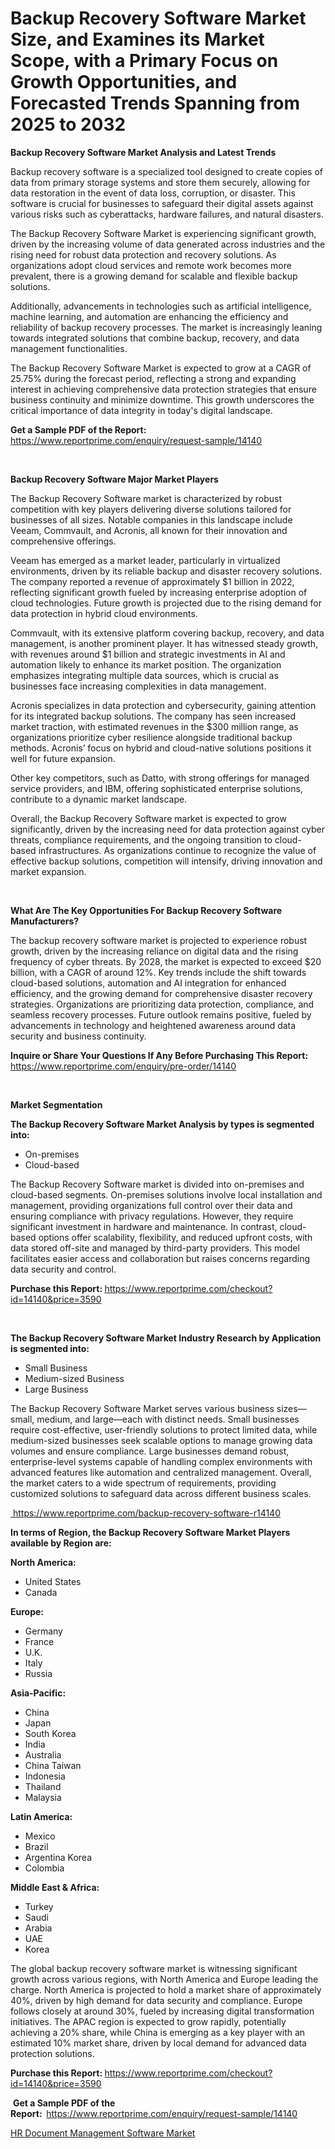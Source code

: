 <p><h1>Backup Recovery Software Market Size, and Examines its Market Scope, with a Primary Focus on Growth Opportunities, and Forecasted Trends Spanning from 2025 to 2032</h1></p><p><strong>Backup Recovery Software Market Analysis and Latest Trends</strong></p>
<p><p>Backup recovery software is a specialized tool designed to create copies of data from primary storage systems and store them securely, allowing for data restoration in the event of data loss, corruption, or disaster. This software is crucial for businesses to safeguard their digital assets against various risks such as cyberattacks, hardware failures, and natural disasters.</p><p>The Backup Recovery Software Market is experiencing significant growth, driven by the increasing volume of data generated across industries and the rising need for robust data protection and recovery solutions. As organizations adopt cloud services and remote work becomes more prevalent, there is a growing demand for scalable and flexible backup solutions. </p><p>Additionally, advancements in technologies such as artificial intelligence, machine learning, and automation are enhancing the efficiency and reliability of backup recovery processes. The market is increasingly leaning towards integrated solutions that combine backup, recovery, and data management functionalities.</p><p>The Backup Recovery Software Market is expected to grow at a CAGR of 25.75% during the forecast period, reflecting a strong and expanding interest in achieving comprehensive data protection strategies that ensure business continuity and minimize downtime. This growth underscores the critical importance of data integrity in today's digital landscape.</p></p>
<p><strong>Get a Sample PDF of the Report:&nbsp;</strong> <a href="https://www.reportprime.com/enquiry/request-sample/14140?utm_campaign=3187&utm_medium=2&utm_source=Github&utm_content=ia&utm_term=20032025&utm_id=backup-recovery-software">https://www.reportprime.com/enquiry/request-sample/14140</a></p>
<p>&nbsp;</p>
<p><strong>Backup Recovery Software Major Market Players</strong></p>
<p><p>The Backup Recovery Software market is characterized by robust competition with key players delivering diverse solutions tailored for businesses of all sizes. Notable companies in this landscape include Veeam, Commvault, and Acronis, all known for their innovation and comprehensive offerings.</p><p>Veeam has emerged as a market leader, particularly in virtualized environments, driven by its reliable backup and disaster recovery solutions. The company reported a revenue of approximately $1 billion in 2022, reflecting significant growth fueled by increasing enterprise adoption of cloud technologies. Future growth is projected due to the rising demand for data protection in hybrid cloud environments.</p><p>Commvault, with its extensive platform covering backup, recovery, and data management, is another prominent player. It has witnessed steady growth, with revenues around $1 billion and strategic investments in AI and automation likely to enhance its market position. The organization emphasizes integrating multiple data sources, which is crucial as businesses face increasing complexities in data management.</p><p>Acronis specializes in data protection and cybersecurity, gaining attention for its integrated backup solutions. The company has seen increased market traction, with estimated revenues in the $300 million range, as organizations prioritize cyber resilience alongside traditional backup methods. Acronis’ focus on hybrid and cloud-native solutions positions it well for future expansion.</p><p>Other key competitors, such as Datto, with strong offerings for managed service providers, and IBM, offering sophisticated enterprise solutions, contribute to a dynamic market landscape.</p><p>Overall, the Backup Recovery Software market is expected to grow significantly, driven by the increasing need for data protection against cyber threats, compliance requirements, and the ongoing transition to cloud-based infrastructures. As organizations continue to recognize the value of effective backup solutions, competition will intensify, driving innovation and market expansion.</p></p>
<p>&nbsp;</p>
<p><strong>What Are The Key Opportunities For Backup Recovery Software Manufacturers?</strong></p>
<p><p>The backup recovery software market is projected to experience robust growth, driven by the increasing reliance on digital data and the rising frequency of cyber threats. By 2028, the market is expected to exceed $20 billion, with a CAGR of around 12%. Key trends include the shift towards cloud-based solutions, automation and AI integration for enhanced efficiency, and the growing demand for comprehensive disaster recovery strategies. Organizations are prioritizing data protection, compliance, and seamless recovery processes. Future outlook remains positive, fueled by advancements in technology and heightened awareness around data security and business continuity.</p></p>
<p><strong>Inquire or Share Your Questions If Any Before Purchasing This Report:</strong> <a href="https://www.reportprime.com/enquiry/pre-order/14140?utm_campaign=3187&utm_medium=2&utm_source=Github&utm_content=ia&utm_term=20032025&utm_id=backup-recovery-software">https://www.reportprime.com/enquiry/pre-order/14140</a></p>
<p>&nbsp;</p>
<p><strong>Market Segmentation</strong></p>
<p><strong>The Backup Recovery Software Market Analysis by types is segmented into:</strong></p>
<p><ul><li>On-premises</li><li>Cloud-based</li></ul></p>
<p><p>The Backup Recovery Software market is divided into on-premises and cloud-based segments. On-premises solutions involve local installation and management, providing organizations full control over their data and ensuring compliance with privacy regulations. However, they require significant investment in hardware and maintenance. In contrast, cloud-based options offer scalability, flexibility, and reduced upfront costs, with data stored off-site and managed by third-party providers. This model facilitates easier access and collaboration but raises concerns regarding data security and control.</p></p>
<p><strong>Purchase this Report:&nbsp;</strong><a href="https://www.reportprime.com/checkout?id=14140&price=3590&utm_campaign=3187&utm_medium=2&utm_source=Github&utm_content=ia&utm_term=20032025&utm_id=backup-recovery-software">https://www.reportprime.com/checkout?id=14140&price=3590</a></p>
<p>&nbsp;</p>
<p><strong>The Backup Recovery Software Market Industry Research by Application is segmented into:</strong></p>
<p><ul><li>Small Business</li><li>Medium-sized Business</li><li>Large Business</li></ul></p>
<p><p>The Backup Recovery Software Market serves various business sizes—small, medium, and large—each with distinct needs. Small businesses require cost-effective, user-friendly solutions to protect limited data, while medium-sized businesses seek scalable options to manage growing data volumes and ensure compliance. Large businesses demand robust, enterprise-level systems capable of handling complex environments with advanced features like automation and centralized management. Overall, the market caters to a wide spectrum of requirements, providing customized solutions to safeguard data across different business scales.</p></p>
<p><a href="https://www.reportprime.com/backup-recovery-software-r14140?utm_campaign=3187&utm_medium=2&utm_source=Github&utm_content=ia&utm_term=20032025&utm_id=backup-recovery-software">&nbsp;https://www.reportprime.com/backup-recovery-software-r14140</a></p>
<p><strong>In terms of Region, the Backup Recovery Software Market Players available by Region are:</strong></p>
<p>
    <p> <strong> North America: </strong>
        <ul>
            <li>United States</li>
            <li>Canada</li>
        </ul>
        </p> 
    <p> <strong> Europe: </strong>
        <ul>
            <li>Germany</li>
            <li>France</li>
            <li>U.K.</li>
            <li>Italy</li>
            <li>Russia</li>
        </ul>
        </p> 
    <p> <strong> Asia-Pacific: </strong>
        <ul>
            <li>China</li>
            <li>Japan</li>
            <li>South Korea</li>
            <li>India</li>
            <li>Australia</li>
            <li>China Taiwan</li>
            <li>Indonesia</li>
            <li>Thailand</li>
            <li>Malaysia</li>
        </ul>
        </p> 
    <p> <strong> Latin America: </strong>
        <ul>
            <li>Mexico</li>
            <li>Brazil</li>
            <li>Argentina Korea</li>
            <li>Colombia</li>
        </ul>
        </p> 
    <p> <strong> Middle East & Africa: </strong>
        <ul>
            <li>Turkey</li>
            <li>Saudi</li>
            <li>Arabia</li>
            <li>UAE</li>
            <li>Korea</li>
        </ul>
    </p>
    </p>
<p><p>The global backup recovery software market is witnessing significant growth across various regions, with North America and Europe leading the charge. North America is projected to hold a market share of approximately 40%, driven by high demand for data security and compliance. Europe follows closely at around 30%, fueled by increasing digital transformation initiatives. The APAC region is expected to grow rapidly, potentially achieving a 20% share, while China is emerging as a key player with an estimated 10% market share, driven by local demand for advanced data protection solutions.</p></p>
<p><strong>Purchase this Report: </strong><a href="https://www.reportprime.com/checkout?id=14140&price=3590&utm_campaign=3187&utm_medium=2&utm_source=Github&utm_content=ia&utm_term=20032025&utm_id=backup-recovery-software">https://www.reportprime.com/checkout?id=14140&price=3590</a></p>
<p>&nbsp;<strong>Get a Sample PDF of the Report:&nbsp;&nbsp;</strong><a href="https://www.reportprime.com/enquiry/request-sample/14140?utm_campaign=3187&utm_medium=2&utm_source=Github&utm_content=ia&utm_term=20032025&utm_id=backup-recovery-software">https://www.reportprime.com/enquiry/request-sample/14140</a></p>
<p><strong></strong></p>
<p><p><a href="https://github.com/felishtimoti/Market-Research-Report-List-1/blob/main/hr-document-management-software-market.md?utm_campaign=3187&utm_medium=2&utm_source=Github&utm_content=ia&utm_term=20032025&utm_id=backup-recovery-software">HR Document Management Software Market</a></p></p>